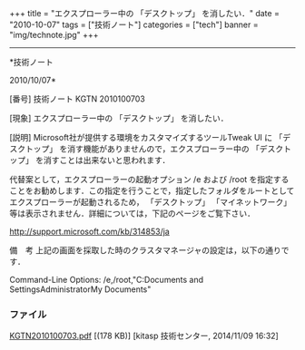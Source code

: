 ﻿+++
title = "エクスプローラー中の 「デスクトップ」 を消したい．"
date = "2010-10-07"
tags = ["技術ノート"]
categories = ["tech"]
banner = "img/technote.jpg"
+++

-----------------------------------------------------------------------------------------------------------------------------

*技術ノート

2010/10/07*


[番号]
技術ノート KGTN 2010100703

[現象]
エクスプローラー中の 「デスクトップ」 を消したい．

[説明]
Microsoft社が提供する環境をカスタマイズするツールTweak UI に
「デスクトップ」 を消す機能がありませんので，エクスプローラー中の
「デスクトップ」 を消すことは出来ないと思われます．

代替案として，エクスプローラーの起動オプション /e および /root
を指定することをお勧めします．この指定を行うことで，指定したフォルダをルートとしてエクスプローラーが起動されるため，
「デスクトップ」 「マイネットワーク」
等は表示されません．詳細については，下記のページをご覧下さい．

<http://support.microsoft.com/kb/314853/ja>

備　考
上記の画面を採取した時のクラスタマネージャの設定は，以下の通りです．

Command-Line Options: /e,/root,"C:Documents and
SettingsAdministratorMy Documents"


### ファイル

 
 


[KGTN2010100703.pdf](http://techreport.kitasp.net/attachments/download/1767/KGTN2010100703.pdf)
 [(178 KB)] [kitasp 技術センター, 2014/11/09
16:32]


 


 

